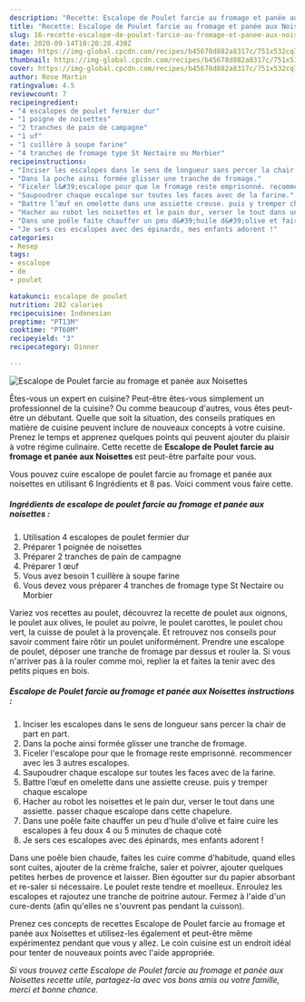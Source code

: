 ```yaml
---
description: "Recette: Escalope de Poulet farcie au fromage et panée aux Noisettes"
title: "Recette: Escalope de Poulet farcie au fromage et panée aux Noisettes"
slug: 16-recette-escalope-de-poulet-farcie-au-fromage-et-panee-aux-noisettes
date: 2020-09-14T10:20:28.430Z
image: https://img-global.cpcdn.com/recipes/b45678d882a8317c/751x532cq70/escalope-de-poulet-farcie-au-fromage-et-panee-aux-noisettes-photo-principale-de-la-recette.jpg
thumbnail: https://img-global.cpcdn.com/recipes/b45678d882a8317c/751x532cq70/escalope-de-poulet-farcie-au-fromage-et-panee-aux-noisettes-photo-principale-de-la-recette.jpg
cover: https://img-global.cpcdn.com/recipes/b45678d882a8317c/751x532cq70/escalope-de-poulet-farcie-au-fromage-et-panee-aux-noisettes-photo-principale-de-la-recette.jpg
author: Rose Martin
ratingvalue: 4.5
reviewcount: 7
recipeingredient:
- "4 escalopes de poulet fermier dur"
- "1 poigne de noisettes"
- "2 tranches de pain de campagne"
- "1 uf"
- "1 cuillère à soupe farine"
- "4 tranches de fromage type St Nectaire ou Morbier"
recipeinstructions:
- "Inciser les escalopes dans le sens de longueur sans percer la chair de part en part."
- "Dans la poche ainsi formée glisser une tranche de fromage."
- "Ficeler l&#39;escalope pour que le fromage reste emprisonné. recommencer avec les 3 autres escalopes."
- "Saupoudrer chaque escalope sur toutes les faces avec de la farine."
- "Battre l’œuf en omelette dans une assiette creuse. puis y tremper chaque escalope"
- "Hacher au robot les noisettes et le pain dur, verser le tout dans une assiette. passer chaque escalope dans cette chapelure."
- "Dans une poêle faite chauffer un peu d&#39;huile d&#39;olive et faire cuire les escalopes à feu doux 4 ou 5 minutes de chaque coté"
- "Je sers ces escalopes avec des épinards, mes enfants adorent !"
categories:
- Resep
tags:
- escalope
- de
- poulet

katakunci: escalope de poulet 
nutrition: 282 calories
recipecuisine: Indonesian
preptime: "PT13M"
cooktime: "PT60M"
recipeyield: "3"
recipecategory: Dinner

---
```



![Escalope de Poulet farcie au fromage et panée aux Noisettes](https://img-global.cpcdn.com/recipes/b45678d882a8317c/751x532cq70/escalope-de-poulet-farcie-au-fromage-et-panee-aux-noisettes-photo-principale-de-la-recette.jpg)

Êtes-vous un expert en cuisine? Peut-être êtes-vous simplement un professionnel de la cuisine? Ou comme beaucoup d'autres, vous êtes peut-être un débutant. Quelle que soit la situation, des conseils pratiques en matière de cuisine peuvent inclure de nouveaux concepts à votre cuisine. Prenez le temps et apprenez quelques points qui peuvent ajouter du plaisir à votre régime culinaire. Cette recette de <strong> Escalope de Poulet farcie au fromage et panée aux Noisettes </strong> est peut-être parfaite pour vous.

<!--inarticleads1-->

Vous pouvez cuire escalope de poulet farcie au fromage et panée aux noisettes en utilisant 6 Ingrédients et 8 pas. Voici comment vous faire cette.

##### Ingrédients de escalope de poulet farcie au fromage et panée aux noisettes :

1. Utilisation 4 escalopes de poulet fermier dur
1. Préparer 1 poignée de noisettes
1. Préparer 2 tranches de pain de campagne
1. Préparer 1 œuf
1. Vous avez besoin 1 cuillère à soupe farine
1. Vous devez vous préparer 4 tranches de fromage type St Nectaire ou Morbier


Variez vos recettes au poulet, découvrez la recette de poulet aux oignons, le poulet aux olives, le poulet au poivre, le poulet carottes, le poulet chou vert, la cuisse de poulet à la provençale. Et retrouvez nos conseils pour savoir comment faire rôtir un poulet uniformément. Prendre une escalope de poulet, déposer une tranche de fromage par dessus et rouler la. Si vous n&#39;arriver pas à la rouler comme moi, replier la et faites la tenir avec des petits piques en bois. 

<!--inarticleads2-->

##### Escalope de Poulet farcie au fromage et panée aux Noisettes instructions :

1. Inciser les escalopes dans le sens de longueur sans percer la chair de part en part.
1. Dans la poche ainsi formée glisser une tranche de fromage.
1. Ficeler l&#39;escalope pour que le fromage reste emprisonné. recommencer avec les 3 autres escalopes.
1. Saupoudrer chaque escalope sur toutes les faces avec de la farine.
1. Battre l’œuf en omelette dans une assiette creuse. puis y tremper chaque escalope
1. Hacher au robot les noisettes et le pain dur, verser le tout dans une assiette. passer chaque escalope dans cette chapelure.
1. Dans une poêle faite chauffer un peu d&#39;huile d&#39;olive et faire cuire les escalopes à feu doux 4 ou 5 minutes de chaque coté
1. Je sers ces escalopes avec des épinards, mes enfants adorent !


Dans une poêle bien chaude, faites les cuire comme d&#39;habitude, quand elles sont cuites, ajouter de la crème fraîche, saler et poivrer, ajouter quelques petites herbes de provence et laisser. Bien égoutter sur du papier absorbant et re-saler si nécessaire. Le poulet reste tendre et moelleux. Enroulez les escalopes et rajoutez une tranche de poitrine autour. Fermez à l&#39;aide d&#39;un cure-dents (afin qu&#39;elles ne s&#39;ouvrent pas pendant la cuisson). 

<!--inarticleads1-->

<p>
Prenez ces concepts de recettes Escalope de Poulet farcie au fromage et panée aux Noisettes et utilisez-les également et peut-être même expérimentez pendant que vous y allez. Le coin cuisine est un endroit idéal pour tenter de nouveaux points avec l'aide appropriée.
</p>

<p>
<i>Si vous trouvez cette Escalope de Poulet farcie au fromage et panée aux Noisettes recette utile, partagez-la avec vos bons amis ou votre famille, merci et bonne chance.</i>
</p>
